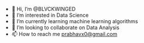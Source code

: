 - 👋 Hi, I’m @BLVCKWINGED
- 👀 I’m interested in Data Science 
- 🌱 I’m currently learning machine learning algorithms 
- 💞️ I’m looking to collaborate on Data Analysis 
- 📫 How to reach me prabhavx0@gmail.com 

<!---
BLVCKWINGED/BLVCKWINGED is a ✨ special ✨ repository because its `README.md` (this file) appears on your GitHub profile.
You can click the Preview link to take a look at your changes.
--->
